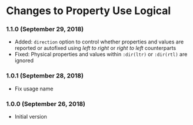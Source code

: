 # Changes to Property Use Logical

### 1.1.0 (September 29, 2018)

- Added: `direction` option to control whether properties and values are
  reported or autofixed using _left to right_ or _right to left_ counterparts
- Fixed: Physical properties and values within `:dir(ltr)` or `:dir(rtl)` are
  ignored

### 1.0.1 (September 28, 2018)

- Fix usage name

### 1.0.0 (September 26, 2018)

- Initial version
